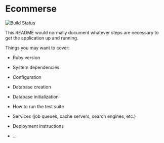 Ecommerse
========
[![Build Status](https://travis-ci.org/thuehlinger/daemons.svg?branch=master)](https://travis-ci.org/thuehlinger/daemons)

This README would normally document whatever steps are necessary to get the
application up and running.

Things you may want to cover:

* Ruby version

* System dependencies

* Configuration

* Database creation

* Database initialization

* How to run the test suite

* Services (job queues, cache servers, search engines, etc.)

* Deployment instructions

* ...
